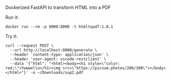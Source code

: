 Dockerized FastAPI to transform HTML into a PDF

Run it:

```
docker run --rm -p 9000:8000 -t htmltopdf:1.0.1
```

Try it:

```
curl --request POST \
  --url http://localhost:8000/generate \
  --header 'content-type: application/json' \
  --header 'user-agent: vscode-restclient' \
  --data '{"html": "<html><body><h1 style=\"color: red;\">Ywwwello</h1><img src=\"https://picsum.photos/200/300\"></body></html>"}' -o ~/Downloads/sup2.pdf
```